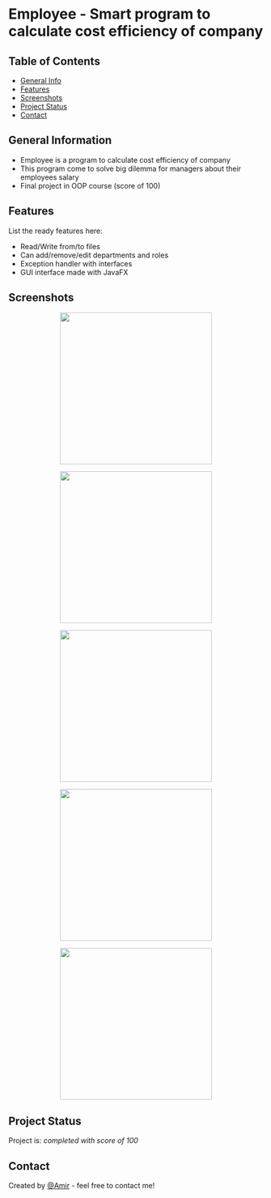 # Employee - Smart program to calculate cost efficiency of company

## Table of Contents
* [General Info](#general-information)
* [Features](#features)
* [Screenshots](#screenshots)
* [Project Status](#project-status)
* [Contact](#contact)
<!-- * [License](#license) -->


## General Information
- Employee is a program to calculate cost efficiency of company
- This program come to solve big dilemma for managers about their employees salary
- Final project in OOP course (score of 100)


## Features
List the ready features here:
- Read/Write from/to files
- Can add/remove/edit departments and roles
- Exception handler with interfaces
- GUI interface made with JavaFX


## Screenshots

<p align="center">
  <img width="300" height="300" src="https://github.com/Kapaznik/Employee/blob/master/IMG/Main%20screen.png">
</p>

<p align="center">
  <img width="300" height="300" src="https://github.com/Kapaznik/Employee/blob/master/IMG/Program%20manu.png">
</p>

<p align="center">
  <img width="300" height="300" src="https://github.com/Kapaznik/Employee/blob/master/IMG/Add%20Employee.png">
</p>

<p align="center">
  <img width="300" height="300" src="https://github.com/Kapaznik/Employee/blob/master/IMG/exception%20example%20add%20employee.png">
</p>

<p align="center">
  <img width="300" height="300" src="https://github.com/Kapaznik/Employee/blob/master/IMG/Company%20efficiency.png">
</p>



## Project Status
Project is: _completed with score of 100_ 





## Contact
Created by [@Amir](https://www.linkedin.com/in/amir-peleg/)  - feel free to contact me!
